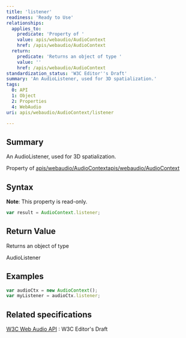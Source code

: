 ```yaml
---
title: 'listener'
readiness: 'Ready to Use'
relationships:
  applies_to:
    predicate: 'Property of '
    value: apis/webaudio/AudioContext
    href: /apis/webaudio/AudioContext
  return:
    predicate: 'Returns an object of type '
    value: ''
    href: /apis/webaudio/AudioContext
standardization_status: 'W3C Editor''s Draft'
summary: 'An AudioListener, used for 3D spatialization.'
tags:
  0: API
  1: Object
  2: Properties
  4: WebAudio
uri: apis/webaudio/AudioContext/listener

---
```

## Summary

An AudioListener, used for 3D spatialization.

Property of [apis/webaudio/AudioContext](/apis/webaudio/AudioContext)[apis/webaudio/AudioContext](/apis/webaudio/AudioContext)

## Syntax

**Note**: This property is read-only.

``` js
var result = AudioContext.listener;
```

## Return Value

Returns an object of type

AudioListener

## Examples

``` js
var audioCtx = new AudioContext();
var myListener = audioCtx.listener;
```

## Related specifications

[W3C Web Audio API](http://webaudio.github.io/web-audio-api/)
:   W3C Editor's Draft
